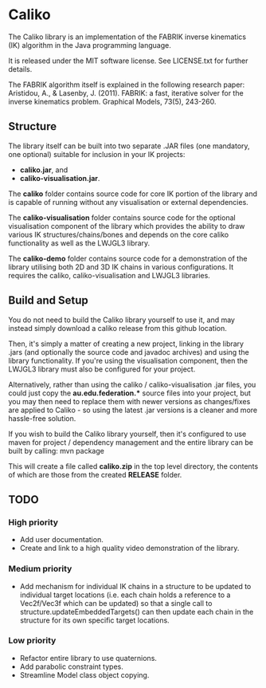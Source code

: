 # Caliko
The Caliko library is an implementation of the FABRIK inverse kinematics (IK) algorithm in the Java programming language.

It is released under the MIT software license. See LICENSE.txt for further details.

The FABRIK algorithm itself is explained in the following research paper:
Aristidou, A., & Lasenby, J. (2011). FABRIK: a fast, iterative solver for the inverse kinematics problem. Graphical Models, 73(5), 243-260.

## Structure

The library itself can be built into two separate .JAR files (one mandatory, one optional) suitable for inclusion in your IK projects:
- **caliko.jar**, and
- **caliko-visualisation.jar**.

The **caliko** folder contains source code for core IK portion of the library and is capable of running without any visualisation or external dependencies. 

The **caliko-visualisation** folder contains source code for the optional visualisation component of the library which provides the ability to draw various IK structures/chains/bones and depends on the 
core caliko functionality as well as the LWJGL3 library.

The **caliko-demo** folder contains source code for a demonstration of the library utilising both 2D and 3D IK chains in various configurations. It requires the caliko, caliko-visualisation and LWJGL3 
libraries.

## Build and Setup

You do not need to build the Caliko library yourself to use it, and may instead simply download a caliko release from this github location. 

Then, it's simply a matter of creating a new project, linking in the library .jars (and optionally the source code and javadoc archives) and using the library functionality. If you're using the 
visualisation component, then the LWJGL3 library must also be configured for your project.

Alternatively, rather than using the caliko / caliko-visualisation .jar files, you could just copy the __au.edu.federation.*__ source files into your project, but you may then need to replace them with 
newer versions as changes/fixes are applied to Caliko - so using the latest .jar versions is a cleaner and more hassle-free solution.

If you wish to build the Caliko library yourself, then it's configured to use maven for project / dependency management and the entire library can be built by calling:
mvn package

This will create a file called **caliko.zip** in the top level directory, the contents of which are those from the created **RELEASE** folder.

## TODO

### High priority
- Add user documentation.
- Create and link to a high quality video demonstration of the library.

### Medium priority
- Add mechanism for individual IK chains in a structure to be updated to individual target locations (i.e. each chain holds a reference to a Vec2f/Vec3f which can be updated) so that a single call to 
structure.updateEmbeddedTargets() can then update each chain in the structure for its own specific target locations.

### Low priority
- Refactor entire library to use quaternions.
- Add parabolic constraint types.
- Streamline Model class object copying.

